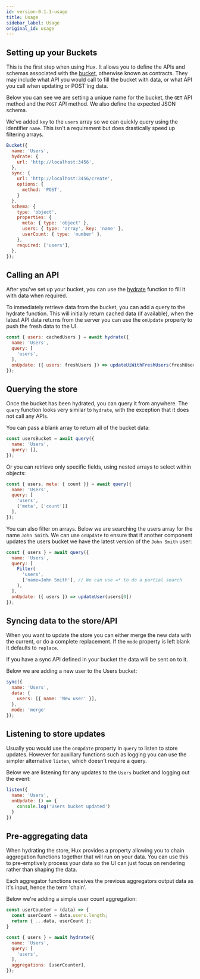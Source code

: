 ```yaml
---
id: version-0.1.1-usage
title: Usage
sidebar_label: Usage
original_id: usage
---
```


## Setting up your Buckets

This is the first step when using Hux. It allows you to define the APIs and schemas associated with the [bucket](https://huxjs.org/docs/api-reference#bucket), otherwise known as contracts. They may include what API you would call to fill the bucket with data, or what API you call when updating or POST'ing data.

Below you can see we are setting a unique name for the bucket, the `GET` API method and the `POST` API method. We also define the expected JSON schema.

We've added `key` to the `users` array so we can quickly query using the identifier `name`. This isn't a requirement but does drastically speed up filtering arrays.

```js
Bucket({
  name: 'Users',
  hydrate: {
    url: 'http://localhost:3456',
  },
  sync: {
    url: 'http://localhost:3456/create',
    options: {
      method: 'POST',
    }
  },
  schema: {
    type: 'object',
    properties: {
      meta: { type: 'object' },
      users: { type: 'array', key: 'name' },
      userCount: { type: 'number' },
    },
    required: ['users'],
  },
});
```

## Calling an API

After you've set up your bucket, you can use the [hydrate](https://huxjs.org/docs/api-reference#hydrate) function to fill it with data when required.

To immediately retrieve data from the bucket, you can add a query to the hydrate function. This will initially return cached data (if available), when the latest API data returns from the server you can use the `onUpdate` property to push the fresh data to the UI.

```js
const { users: cachedUsers } = await hydrate({
  name: 'Users',
  query: [
    'users',
  ],
  onUpdate: ({ users: freshUsers }) => updateUiWithFreshUsers(freshUsers)
});
```

## Querying the store

Once the bucket has been hydrated, you can query it from anywhere. The `query` function looks very similar to `hydrate`, with the exception that it does not call any APIs.

You can pass a blank array to return all of the bucket data:

```js
const usersBucket = await query({
  name: 'Users',
  query: [],
});
```

Or you can retrieve only specific fields, using nested arrays to select within objects:

```js
const { users, meta: { count }} = await query({
  name: 'Users',
  query: [
    'users',
    ['meta', ['count']]
  ],
});
```

You can also filter on arrays. Below we are searching the users array for the name `John Smith`. We can use `onUpdate` to ensure that if another component updates the users bucket we have the latest version of the `John Smith` user:

```js
const { users } = await query({
  name: 'Users',
  query: [
    Filter(
      'users',
      ['name=John Smith'], // We can use =* to do a partial search
    ),
  ],
  onUpdate: ({ users }) => updateUser(users[0])
});
```

## Syncing data to the store/API

When you want to update the store you can either merge the new data with the current, or do a complete replacement. If the `mode` property is left blank it defaults to `replace`.

If you have a sync API defined in your bucket the data will be sent on to it.

Below we are adding a new user to the Users bucket:

```js
sync({
  name: 'Users',
  data: {
    users: [{ name: 'New user' }],
  },
  mode: 'merge'
});
```

## Listening to store updates

Usually you would use the `onUpdate` property in `query` to listen to store updates. However for auxillary functions such as logging you can use the simpler alternative `listen`, which doesn't require a query.

Below we are listening for any updates to the `Users` bucket and logging out the event:

```js
listen({
  name: 'Users',
  onUpdate: () => {
    console.log('Users bucket updated')
  }
})
```

## Pre-aggregating data

When hydrating the store, Hux provides a property allowing you to chain aggregation functions together that will run on your data. You can use this to pre-emptively process your data so the UI can just focus on rendering rather than shaping the data.

Each aggregator functions receives the previous aggregators output data as it's input, hence the term 'chain'.

Below we're adding a simple user count aggregation:

```js
const userCounter = (data) => {
  const userCount = data.users.length;
  return { ...data, userCount };
}

const { users } = await hydrate({
  name: 'Users',
  query: [
    'users',
  ],
  aggregations: [userCounter],
});
```